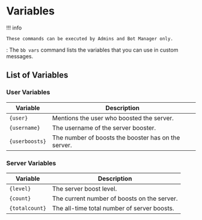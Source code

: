 # Variables

!!! info

    These commands can be executed by Admins and Bot Manager only.

: The `bb vars` command lists the variables that you can use in custom messages.

## List of Variables

### User Variables

| Variable       | Description                                         |
| -------------- | --------------------------------------------------- |
| `{user}`       | Mentions the user who boosted the server.           |
| `{username}`   | The username of the server booster.                 |
| `{userboosts}` | The number of boosts the booster has on the server. |

### Server Variables

| Variable       | Description                                 |
| -------------- | ------------------------------------------- |
| `{level}`      | The server boost level.                     |
| `{count}`      | The current number of boosts on the server. |
| `{totalcount}` | The all-time total number of server boosts. |
